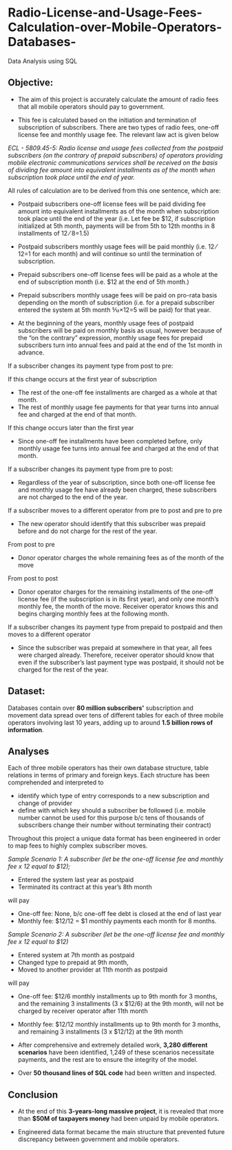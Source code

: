 # Radio-License-and-Usage-Fees-Calculation-over-Mobile-Operators-Databases-
Data Analysis using SQL


## Objective:
- The aim of this project is accurately calculate the amount of radio fees that all mobile operators should pay to government. 
	
- This fee is calculated based on the initiation and termination of subscription of subscribers. There are two types of radio fees, one-off license fee and monthly usage fee. The relevant law act is given below

_ECL - 5809.45-5: Radio license and usage fees collected from the postpaid subscribers (on the contrary of prepaid subscribers) of operators providing mobile electronic communications services shall be received on the basis of dividing fee amount into equivalent installments as of the month when subscription took place until the end of year._

All rules of calculation are to be derived from this one sentence, which are:
- Postpaid subscribers one-off license fees will be paid dividing fee amount into equivalent installments as of the month when subscription took place until the end of the year (i.e. Let fee be $12, if subscription initialized at 5th month, payments will be from 5th to 12th months in 8 installments of $12⁄8=$1.5)
	
- Postpaid subscribers monthly usage fees will be paid monthly (i.e. $12⁄12=$1 for each month) and will continue so until the termination of subscription.
- Prepaid subscribers one-off license fees will be paid as a whole at the end of subscription month (i.e. $12 at the end of 5th month.)
- Prepaid subscribers monthly usage fees will be paid on pro-rata basis depending on the month of subscription (i.e. for a prepaid subscriber entered the system at 5th month 5⁄12×$12=$5 will be paid) for that year.
- At the beginning of the years, monthly usage fees of postpaid subscribers will be paid on monthly basis as usual, however because of the “on the contrary” expression, monthly usage fees for prepaid subscribers turn into annual fees and paid at the end of the 1st month in advance.

If a subscriber changes its payment type from post to pre:

If this change occurs at the first year of subscription
- The rest of the one-off fee installments are charged as a whole at that month.
- The rest of monthly usage fee payments for that year turns into annual fee and charged at the end of that month.

If this change occurs later than the first year
- Since one-off fee installments have been completed before, only monthly usage fee turns into annual fee and charged at the end of that month.

If a subscriber changes its payment type from pre to post:
- Regardless of the year of subscription, since both one-off license fee and monthly usage fee have already been charged, these subscribers are not charged to the end of the year.

If a subscriber moves to a different operator from pre to post and pre to pre
- The new operator should identify that this subscriber was prepaid before and do not charge for the rest of the year. 

From post to pre
- Donor operator charges the whole remaining fees as of the month of the move

From post to post
- Donor operator charges for the remaining installments of the one-off license fee (if the subscription is in its first year), and only one month’s monthly fee, the month of the move. Receiver operator knows this and begins charging monthly fees at the following month.

If a subscriber changes its payment type from prepaid to postpaid and then moves to a different operator 

- Since the subscriber was prepaid at somewhere in that year, all fees were charged already. Therefore, receiver operator should know that even if the subscriber’s last payment type was postpaid, it should not be charged for the rest of the year. 

## Dataset:
Databases contain over __80 million subscribers'__ subscription and movement data spread over tens of different tables for each of three mobile operators involving last 10 years, adding up to around __1.5 billion rows of information__.

## Analyses
Each of three mobile operators has their own database structure, table relations in terms of primary and foreign keys. Each structure has been comprehended and interpreted to
- identify which type of entry corresponds to a new subscription and change of provider 
- define with which key should a subscriber be followed (i.e. mobile number cannot be used for this purpose b/c tens of thousands of subscribers change their number without terminating their contract)

Throughout this project a unique data format has been engineered in order to map fees to highly complex subscriber moves. 

_Sample Scenario 1: A subscriber (let be the one-off license fee and monthly fee x 12 equal to $12);_
- Entered the system last year as postpaid
- Terminated its contract at this year’s 8th month

will pay 

- One-off fee: None, b/c one-off fee debt is closed at the end of last year
- Monthly fee: $12/12 = $1 monthly payments each month for 8 months.

_Sample Scenario 2: A subscriber (let be the one-off license fee and monthly fee x 12 equal to $12)_
- Entered system at 7th month as postpaid
- Changed type to prepaid at 9th month,
- Moved to another provider at 11th month as postpaid

will pay

- One-off fee: $12/6 monthly installments up to 9th month for 3 months, and the remaining 3 installments (3 x  $12/6) at the 9th month, will not be charged by receiver operator after 11th month
- Monthly fee: $12/12 monthly installments up to 9th month for 3 months, and remaining 3 installments (3 x $12/12) at the 9th month

- After comprehensive and extremely detailed work, __3,280 different scenarios__ have been identified, 1,249 of these scenarios necessitate payments, and the rest are to ensure the integrity of the model.

- Over __50 thousand lines of SQL code__ had been written and inspected. 

## Conclusion

- At the end of this __3-years-long massive project__, it is revealed that more than __$50M of taxpayers money__ had been unpaid by mobile operators.

- Engineered data format became the main structure that prevented future discrepancy between government and mobile operators. 

